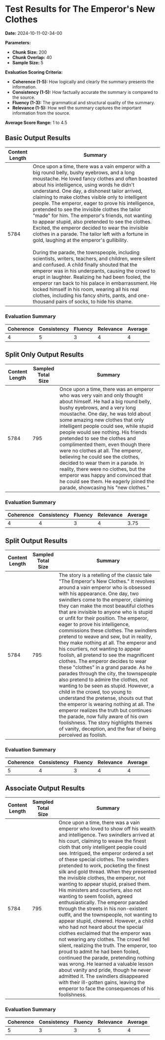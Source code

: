 
# Test Results for The Emperor's New Clothes
**Date:** 2024-10-11-02-34-00

**Parameters:**
- **Chunk Size:** 200
- **Chunk Overlap:** 40
- **Sample Size:** 5

**Evaluation Scoring Criteria:**
- **Coherence (1-5):** How logically and clearly the summary presents the information.
- **Consistency (1-5):** How factually accurate the summary is compared to the source.
- **Fluency (1-3):** The grammatical and structural quality of the summary.
- **Relevance (1-5):** How well the summary captures the important information from the source.

**Average Score Range:** 1 to 4.5


## Basic Output Results

| Content Length | Summary |
|----------------|---------|
| 5784 | Once upon a time, there was a vain emperor with a big round belly, bushy eyebrows, and a long moustache. He loved fancy clothes and often boasted about his intelligence, using words he didn't understand. One day, a dishonest tailor arrived, claiming to make clothes visible only to intelligent people. The emperor, eager to prove his intelligence, pretended to see the invisible clothes the tailor "made" for him. The emperor's friends, not wanting to appear stupid, also pretended to see the clothes. Excited, the emperor decided to wear the invisible clothes in a parade. The tailor left with a fortune in gold, laughing at the emperor's gullibility.<br><br>During the parade, the townspeople, including scientists, writers, teachers, and children, were silent and confused. A child finally shouted that the emperor was in his underpants, causing the crowd to erupt in laughter. Realizing he had been fooled, the emperor ran back to his palace in embarrassment. He locked himself in his room, wearing all his real clothes, including his fancy shirts, pants, and one-thousand pairs of socks, to hide his shame. |

### Evaluation Summary

| Coherence | Consistency | Fluency | Relevance | Average |
|-----------|-------------|---------|-----------|---------|
| 4 | 5 | 3 | 4 | 4 |

  
## Split Only Output Results

| Content Length | Sampled Total Size | Summary |
|----------------|--------------------|---------|
| 5784 | 795 | Once upon a time, there was an emperor who was very vain and only thought about himself. He had a big round belly, bushy eyebrows, and a very long moustache. One day, he was told about some amazing new clothes that only intelligent people could see, while stupid people would see nothing. His friends pretended to see the clothes and complimented them, even though there were no clothes at all. The emperor, believing he could see the clothes, decided to wear them in a parade. In reality, there were no clothes, but the emperor was happy and convinced that he could see them. He eagerly joined the parade, showcasing his "new clothes." |

### Evaluation Summary

| Coherence | Consistency | Fluency | Relevance | Average |
|-----------|-------------|---------|-----------|---------|
| 4 | 4 | 3 | 4 | 3.75 |


## Split Output Results

| Content Length | Sampled Total Size | Summary |
|----------------|--------------------|---------|
| 5784 | 795 | The story is a retelling of the classic tale "The Emperor's New Clothes." It revolves around a vain emperor who is obsessed with his appearance. One day, two swindlers come to the emperor, claiming they can make the most beautiful clothes that are invisible to anyone who is stupid or unfit for their position. The emperor, eager to prove his intelligence, commissions these clothes. The swindlers pretend to weave and sew, but in reality, they make nothing at all. The emperor and his courtiers, not wanting to appear foolish, all pretend to see the magnificent clothes. The emperor decides to wear these "clothes" in a grand parade. As he parades through the city, the townspeople also pretend to admire the clothes, not wanting to be seen as stupid. However, a child in the crowd, too young to understand the pretense, shouts out that the emperor is wearing nothing at all. The emperor realizes the truth but continues the parade, now fully aware of his own foolishness. The story highlights themes of vanity, deception, and the fear of being perceived as foolish. |

### Evaluation Summary

| Coherence | Consistency | Fluency | Relevance | Average |
|-----------|-------------|---------|-----------|---------|
| 5 | 4 | 3 | 4 | 4 |

  
## Associate Output Results

| Content Length | Sampled Total Size | Summary |
|----------------|--------------------|---------|
| 5784 | 795 | Once upon a time, there was a vain emperor who loved to show off his wealth and intelligence. Two swindlers arrived at his court, claiming to weave the finest cloth that only intelligent people could see. Intrigued, the emperor ordered a set of these special clothes. The swindlers pretended to work, pocketing the finest silk and gold thread. When they presented the invisible clothes, the emperor, not wanting to appear stupid, praised them. His ministers and courtiers, also not wanting to seem foolish, agreed enthusiastically. The emperor paraded through the streets in his non-existent outfit, and the townspeople, not wanting to appear stupid, cheered. However, a child who had not heard about the special clothes exclaimed that the emperor was not wearing any clothes. The crowd fell silent, realizing the truth. The emperor, too proud to admit he had been fooled, continued the parade, pretending nothing was wrong. He learned a valuable lesson about vanity and pride, though he never admitted it. The swindlers disappeared with their ill-gotten gains, leaving the emperor to face the consequences of his foolishness. |

### Evaluation Summary

| Coherence | Consistency | Fluency | Relevance | Average |
|-----------|-------------|---------|-----------|---------|
| 5 | 3 | 3 | 5 | 4 |

    
